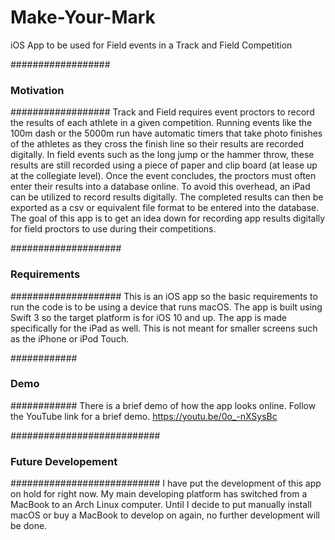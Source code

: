 # Make-Your-Mark
iOS App to be used for Field events in a Track and Field Competition

##################
### Motivation ###
##################
Track and Field requires event proctors to record the results of each athlete in a given competition. Running events like the 100m dash or the 5000m run have automatic timers that take photo finishes of the athletes as they cross the finish line so their results are recorded digitally. In field events such as the long jump or the hammer throw, these results are still recorded using a piece of paper and clip board (at lease up at the collegiate level). Once the event concludes, the proctors must often enter their results into a database online. To avoid this overhead, an iPad can be utilized to record results digitally. The completed results can then be exported as a csv or equivalent file format to be entered into the database. The goal of this app is to get an idea down for recording app results digitally for field proctors to use during their competitions.


####################
### Requirements ###
####################
This is an iOS app so the basic requirements to run the code is to be using a device that runs macOS. The app is built using Swift 3 so the target platform is for iOS 10 and up. The app is made specifically for the iPad as well. This is not meant for smaller screens such as the iPhone or iPod Touch. 


############
### Demo ###
############
There is a brief demo of how the app looks online. Follow the YouTube link for a brief demo.
https://youtu.be/0o_-nXSysBc


###########################
### Future Developement ###
###########################
I have put the development of this app on hold for right now. My main developing platform has switched from a MacBook to an Arch Linux computer. Until I decide to put manually install macOS or buy a MacBook to develop on again, no further development will be done. 
